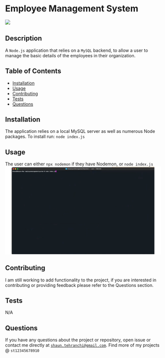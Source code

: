 # Employee Management System
<img src="https://img.shields.io/badge/License-MIT-blue.svg">

## Description
A <code>Node.js</code> application that relies on a <code>MySQL</code> backend, to allow a user to manage the basic details of the employees in their organization.  

## Table of Contents
- [Installation](#installation)
- [Usage](#usage)
- [Contributing](#contributing)
- [Tests](#tests)
- [Questions](#questions)
## Installation
The application relies on a local MySQL server as well as numerous Node packages. To install run: <code>node index.js</code>
## Usage
 The user can either <code>npx nodemon</code> if they have Nodemon, or <code>node index.js</code>
 ![Alt Text](./employeemsdemo.gif)
## Contributing
 I am still working to add functionality to the project, if you are interested in contributing or providing feedback please refer to the Questions section.
## Tests
 N/A
## Questions
If you have any questions about the project or repository, open issue or contact me directly at <code>shaun.tehranchi@gmail.com</code>. Find more of my projects @ <code>st12345678910</code>
    
